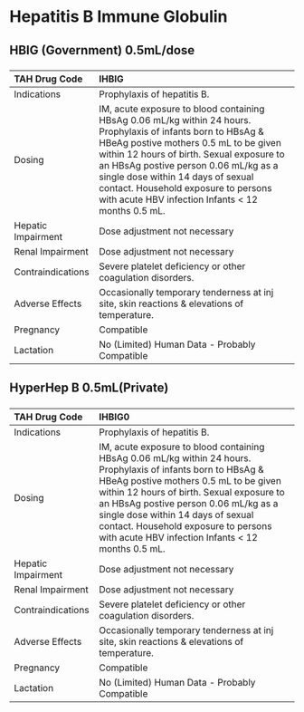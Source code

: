# Hepatitis B Immune Globulin

## HBIG (Government) 0.5mL/dose

##### 

| TAH Drug Code      | IHBIG                                                                                                                                                                                                                                                                                                                                                                          |
|:-------------------|:-------------------------------------------------------------------------------------------------------------------------------------------------------------------------------------------------------------------------------------------------------------------------------------------------------------------------------------------------------------------------------|
| Indications        | Prophylaxis of hepatitis B.                                                                                                                                                                                                                                                                                                                                                    |
| Dosing             | IM, acute exposure to blood containing HBsAg 0.06 mL/kg within 24 hours. Prophylaxis of infants born to HBsAg & HBeAg postive mothers 0.5 mL to be given within 12 hours of birth. Sexual exposure to an HBsAg postive person 0.06 mL/kg as a single dose within 14 days of sexual contact. Household exposure to persons with acute HBV infection Infants < 12 months 0.5 mL. |
| Hepatic Impairment | Dose adjustment not necessary                                                                                                                                                                                                                                                                                                                                                  |
| Renal Impairment   | Dose adjustment not necessary                                                                                                                                                                                                                                                                                                                                                  |
| Contraindications  | Severe platelet deficiency or other coagulation disorders.                                                                                                                                                                                                                                                                                                                     |
| Adverse Effects    | Occasionally temporary tenderness at inj site, skin reactions & elevations of temperature.                                                                                                                                                                                                                                                                                     |
| Pregnancy          | Compatible                                                                                                                                                                                                                                                                                                                                                                     |
| Lactation          | No (Limited) Human Data - Probably Compatible                                                                                                                                                                                                                                                                                                                                  |

## HyperHep B 0.5mL(Private)

##### 

| TAH Drug Code      | IHBIG0                                                                                                                                                                                                                                                                                                                                                                         |
|:-------------------|:-------------------------------------------------------------------------------------------------------------------------------------------------------------------------------------------------------------------------------------------------------------------------------------------------------------------------------------------------------------------------------|
| Indications        | Prophylaxis of hepatitis B.                                                                                                                                                                                                                                                                                                                                                    |
| Dosing             | IM, acute exposure to blood containing HBsAg 0.06 mL/kg within 24 hours. Prophylaxis of infants born to HBsAg & HBeAg postive mothers 0.5 mL to be given within 12 hours of birth. Sexual exposure to an HBsAg postive person 0.06 mL/kg as a single dose within 14 days of sexual contact. Household exposure to persons with acute HBV infection Infants < 12 months 0.5 mL. |
| Hepatic Impairment | Dose adjustment not necessary                                                                                                                                                                                                                                                                                                                                                  |
| Renal Impairment   | Dose adjustment not necessary                                                                                                                                                                                                                                                                                                                                                  |
| Contraindications  | Severe platelet deficiency or other coagulation disorders.                                                                                                                                                                                                                                                                                                                     |
| Adverse Effects    | Occasionally temporary tenderness at inj site, skin reactions & elevations of temperature.                                                                                                                                                                                                                                                                                     |
| Pregnancy          | Compatible                                                                                                                                                                                                                                                                                                                                                                     |
| Lactation          | No (Limited) Human Data - Probably Compatible                                                                                                                                                                                                                                                                                                                                  |

